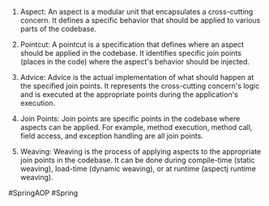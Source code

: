 1. Aspect: An aspect is a modular unit that encapsulates a cross-cutting concern. It defines a specific behavior that should be applied to various parts of the codebase.
   
2. Pointcut: A pointcut is a specification that defines where an aspect should be applied in the codebase. It identifies specific join points (places in the code) where the aspect's behavior should be injected.
   
3. Advice: Advice is the actual implementation of what should happen at the specified join points. It represents the cross-cutting concern's logic and is executed at the appropriate points during the application's execution.
  
4. Join Points: Join points are specific points in the codebase where aspects can be applied. For example, method execution, method call, field access, and exception handling are all join points.
   
5. Weaving: Weaving is the process of applying aspects to the appropriate join points in the codebase. It can be done during compile-time (static weaving), load-time (dynamic weaving), or at runtime (aspectj runtime weaving).

#SpringAOP #Spring 